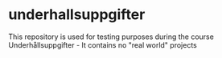 # underhallsuppgifter
This repository is used for testing purposes during the course Underhållsuppgifter - It contains no "real world" projects
